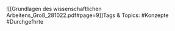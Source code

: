 
![[Grundlagen des wissenschaftlichen Arbeitens_Groß_281022.pdf#page=9]]Tags & Topics:
   #Konzepte
   #Durchgefhrte